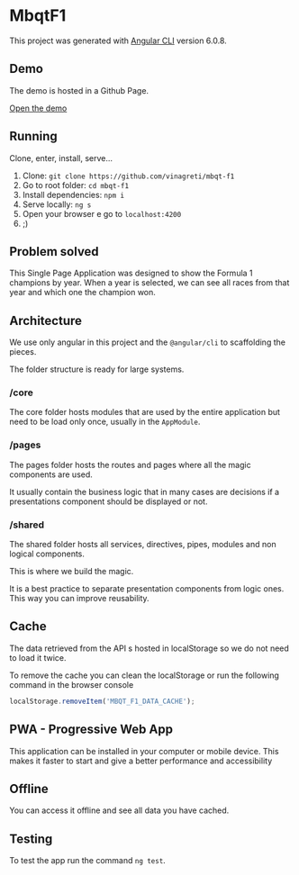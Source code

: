 # MbqtF1

This project was generated with [Angular CLI](https://github.com/angular/angular-cli) version 6.0.8.

## Demo

The demo is hosted in a Github Page. 

[Open the demo](https://vinagreti.github.io/mbqt-f1/)

## Running

Clone, enter, install, serve...

1. Clone: `git clone https://github.com/vinagreti/mbqt-f1`
2. Go to root folder: `cd mbqt-f1`
3. Install dependencies: `npm i`
4. Serve locally: `ng s`
5. Open your browser e go to `localhost:4200`
6. ;)

## Problem solved

This Single Page Application was designed to show the Formula 1 champions by year.
When a year is selected, we can see all races from that year and which one the champion won.

## Architecture

We use only angular in this project and the `@angular/cli` to scaffolding the pieces.

The folder structure is ready for large systems.

### /core

The core folder hosts modules that are used by the entire application but need to be load only once, usually in the `AppModule`.

### /pages

The pages folder hosts the routes and pages where all the magic components are used.

It usually contain the business logic that in many cases are decisions if a presentations component should be displayed or not.

### /shared

The shared folder hosts all services, directives, pipes, modules and non logical components.

This is where we build the magic.

It is a best practice to separate presentation components from logic ones. This way you can improve reusability.

## Cache

The data retrieved from the API s hosted in localStorage so we do not need to load it twice.

To remove the cache you can clean the localStorage or run the following command in the browser console

```javascript
localStorage.removeItem('MBQT_F1_DATA_CACHE');
```

## PWA - Progressive Web App

This application can be installed in your computer or mobile device. This makes it faster to start and give a better performance and accessibility

## Offline

You can access it offline and see all data you have cached.

## Testing

To test the app run the command `ng test`.